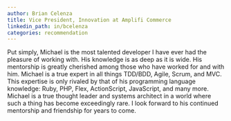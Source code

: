 ```yaml
---
author: Brian Celenza
title: Vice President, Innovation at Amplifi Commerce
linkedin_path: in/bcelenza
categories: recommendation
---
```


Put simply, Michael is the most talented developer I have ever had the pleasure of working with. His knowledge is as deep as it is wide. His mentorship is greatly cherished among those who have worked for and with him. Michael is a true expert in all things TDD/BDD, Agile, Scrum, and MVC. This expertise is only rivaled by that of his programming language knowledge: Ruby, PHP, Flex, ActionScript, JavaScript, and many more. Michael is a true thought leader and systems architect in a world where such a thing has become exceedingly rare. I look forward to his continued mentorship and friendship for years to come.
